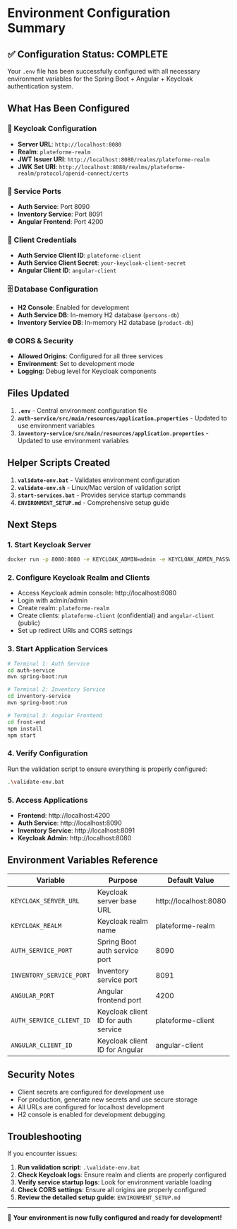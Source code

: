 # Environment Configuration Summary

## ✅ Configuration Status: COMPLETE

Your `.env` file has been successfully configured with all necessary environment variables for the Spring Boot + Angular + Keycloak authentication system.

## What Has Been Configured

### 🔐 Keycloak Configuration
- **Server URL**: `http://localhost:8080`
- **Realm**: `plateforme-realm`
- **JWT Issuer URI**: `http://localhost:8080/realms/plateforme-realm`
- **JWK Set URI**: `http://localhost:8080/realms/plateforme-realm/protocol/openid-connect/certs`

### 🚀 Service Ports
- **Auth Service**: Port 8090
- **Inventory Service**: Port 8091
- **Angular Frontend**: Port 4200

### 🔑 Client Credentials
- **Auth Service Client ID**: `plateforme-client`
- **Auth Service Client Secret**: `your-keycloak-client-secret`
- **Angular Client ID**: `angular-client`

### 🗄️ Database Configuration
- **H2 Console**: Enabled for development
- **Auth Service DB**: In-memory H2 database (`persons-db`)
- **Inventory Service DB**: In-memory H2 database (`product-db`)

### 🌐 CORS & Security
- **Allowed Origins**: Configured for all three services
- **Environment**: Set to development mode
- **Logging**: Debug level for Keycloak components

## Files Updated

1. **`.env`** - Central environment configuration file
2. **`auth-service/src/main/resources/application.properties`** - Updated to use environment variables
3. **`inventory-service/src/main/resources/application.properties`** - Updated to use environment variables

## Helper Scripts Created

1. **`validate-env.bat`** - Validates environment configuration
2. **`validate-env.sh`** - Linux/Mac version of validation script
3. **`start-services.bat`** - Provides service startup commands
4. **`ENVIRONMENT_SETUP.md`** - Comprehensive setup guide

## Next Steps

### 1. Start Keycloak Server
```bash
docker run -p 8080:8080 -e KEYCLOAK_ADMIN=admin -e KEYCLOAK_ADMIN_PASSWORD=admin quay.io/keycloak/keycloak:latest start-dev
```

### 2. Configure Keycloak Realm and Clients
- Access Keycloak admin console: http://localhost:8080
- Login with admin/admin
- Create realm: `plateforme-realm`
- Create clients: `plateforme-client` (confidential) and `angular-client` (public)
- Set up redirect URIs and CORS settings

### 3. Start Application Services
```bash
# Terminal 1: Auth Service
cd auth-service
mvn spring-boot:run

# Terminal 2: Inventory Service  
cd inventory-service
mvn spring-boot:run

# Terminal 3: Angular Frontend
cd front-end
npm install
npm start
```

### 4. Verify Configuration
Run the validation script to ensure everything is properly configured:
```bash
.\validate-env.bat
```

### 5. Access Applications
- **Frontend**: http://localhost:4200
- **Auth Service**: http://localhost:8090
- **Inventory Service**: http://localhost:8091  
- **Keycloak Admin**: http://localhost:8080

## Environment Variables Reference

| Variable | Purpose | Default Value |
|----------|---------|---------------|
| `KEYCLOAK_SERVER_URL` | Keycloak server base URL | http://localhost:8080 |
| `KEYCLOAK_REALM` | Keycloak realm name | plateforme-realm |
| `AUTH_SERVICE_PORT` | Spring Boot auth service port | 8090 |
| `INVENTORY_SERVICE_PORT` | Inventory service port | 8091 |
| `ANGULAR_PORT` | Angular frontend port | 4200 |
| `AUTH_SERVICE_CLIENT_ID` | Keycloak client ID for auth service | plateforme-client |
| `ANGULAR_CLIENT_ID` | Keycloak client ID for Angular | angular-client |

## Security Notes

- Client secrets are configured for development use
- For production, generate new secrets and use secure storage
- All URLs are configured for localhost development
- H2 console is enabled for development debugging

## Troubleshooting

If you encounter issues:

1. **Run validation script**: `.\validate-env.bat`
2. **Check Keycloak logs**: Ensure realm and clients are properly configured
3. **Verify service startup logs**: Look for environment variable loading
4. **Check CORS settings**: Ensure all origins are properly configured
5. **Review the detailed setup guide**: `ENVIRONMENT_SETUP.md`

---

🎉 **Your environment is now fully configured and ready for development!**